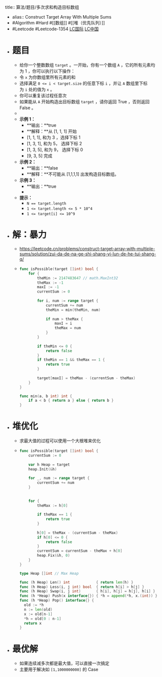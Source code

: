 title:: 算法/题目/多次求和构造目标数组

- alias:: Construct Target Array With Multiple Sums
- #Algorithm #Hard #[[数组]] #[[堆（优先队列）]]
- #Leetcode #Leetcode-1354 [LC国际](https://leetcode.com/problems/construct-target-array-with-multiple-sums/) [LC中国](https://leetcode-cn.com/problems/construct-target-array-with-multiple-sums/)
- # 题目
	- 给你一个整数数组 `target` 。一开始，你有一个数组 `A` ，它的所有元素均为 1 ，你可以执行以下操作：
	- 令 `x` 为你数组里所有元素的和
	- 选择满足 `0 <= i < target.size` 的任意下标 `i` ，并让 `A` 数组里下标为 `i` 处的值为 `x` 。
	- 你可以重复该过程任意次
	- 如果能从 `A` 开始构造出目标数组 `target` ，请你返回 True ，否则返回 False 。
	-
	- **示例 1：**
		- **输出：**true
		- **解释：**从 [1, 1, 1] 开始
		- [1, 1, 1], 和为 3 ，选择下标 1
		- [1, 3, 1], 和为 5， 选择下标 2
		- [1, 3, 5], 和为 9， 选择下标 0
		- [9, 3, 5] 完成
	- **示例 2：**
		- **输出：**false
		- **解释：**不可能从 [1,1,1,1] 出发构造目标数组。
	- **示例 3：**
		- **输出：**true
		-
	- **提示：**
		- `N == target.length`
		- `1 <= target.length <= 5 * 10^4`
		- `1 <= target[i] <= 10^9`
- # 解：暴力
	- https://leetcode.cn/problems/construct-target-array-with-multiple-sums/solution/zui-da-de-na-ge-shi-shang-yi-lun-de-he-tui-shang-q/
	- ```go
	  func isPossible(target []int) bool {
	      for {
	          theMin := 2147483647 // math.MaxInt32
	          theMax := -1
	          maxI := -1
	          currentSum := 0
	          
	          for i, num := range target {
	              currentSum += num
	              theMin = min(theMin, num)
	              
	              if num > theMax {
	                  maxI = i
	                  theMax = num
	              }
	          }
	          
	          if theMin <= 0 {
	              return false
	          }
	          if theMin == 1 && theMax == 1 {
	              return true
	          }
	          
	          target[maxI] = theMax - (currentSum - theMax)
	      }
	  }
	  
	  func min(a, b int) int {
	      if a < b { return a } else { return b }
	  }
	  ```
- # 堆优化
	- 求最大值的过程可以使用一个大根堆来优化
	- ```go
	  func isPossible(target []int) bool {
	      currentSum := 0
	      
	      var h Heap = target
	      heap.Init(&h)
	      
	      for _, num := range target {
	          currentSum += num
	      }
	      
	      
	      for {
	          theMax := h[0]
	          
	          if theMax == 1 {
	              return true
	          }
	          
	          h[0] = theMax - (currentSum - theMax)
	          if h[0] <= 0 {
	              return false
	          }
	          currentSum = currentSum - theMax + h[0]
	          heap.Fix(&h, 0)
	      }
	  }
	  
	  type Heap []int // Max Heap
	  
	  func (h Heap) Len() int            { return len(h) }
	  func (h Heap) Less(i, j int) bool  { return h[i] > h[j] }
	  func (h Heap) Swap(i, j int)       { h[i], h[j] = h[j], h[i] }
	  func (h *Heap) Push(x interface{}) { *h = append(*h, x.(int)) }
	  func (h *Heap) Pop() interface{} {
	  	old := *h
	  	n := len(old)
	  	x := old[n-1]
	  	*h = old[0 : n-1]
	  	return x
	  }
	  ```
- # 最优解
	- 如果连续减多次都是最大值，可以直接一次搞定
	- 主要用于解决如 `[1,1000000000]` 的 Case